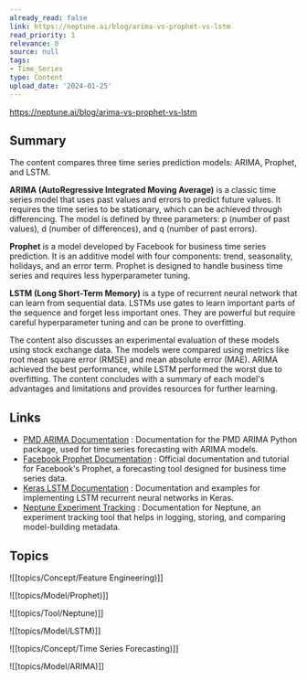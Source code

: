 ```yaml
---
already_read: false
link: https://neptune.ai/blog/arima-vs-prophet-vs-lstm
read_priority: 1
relevance: 0
source: null
tags:
- Time_Series
type: Content
upload_date: '2024-01-25'
---
```


https://neptune.ai/blog/arima-vs-prophet-vs-lstm
## Summary

The content compares three time series prediction models: ARIMA, Prophet, and LSTM.

**ARIMA (AutoRegressive Integrated Moving Average)** is a classic time series model that uses past values and errors to predict future values. It requires the time series to be stationary, which can be achieved through differencing. The model is defined by three parameters: p (number of past values), d (number of differences), and q (number of past errors).

**Prophet** is a model developed by Facebook for business time series prediction. It is an additive model with four components: trend, seasonality, holidays, and an error term. Prophet is designed to handle business time series and requires less hyperparameter tuning.

**LSTM (Long Short-Term Memory)** is a type of recurrent neural network that can learn from sequential data. LSTMs use gates to learn important parts of the sequence and forget less important ones. They are powerful but require careful hyperparameter tuning and can be prone to overfitting.

The content also discusses an experimental evaluation of these models using stock exchange data. The models were compared using metrics like root mean square error (RMSE) and mean absolute error (MAE). ARIMA achieved the best performance, while LSTM performed the worst due to overfitting. The content concludes with a summary of each model's advantages and limitations and provides resources for further learning.
## Links

- [PMD ARIMA Documentation](http://alkaline-ml.com/pmdarima/) : Documentation for the PMD ARIMA Python package, used for time series forecasting with ARIMA models.
- [Facebook Prophet Documentation](https://facebook.github.io/prophet/) : Official documentation and tutorial for Facebook's Prophet, a forecasting tool designed for business time series data.
- [Keras LSTM Documentation](https://keras.io/api/layers/recurrent_layers/lstm/) : Documentation and examples for implementing LSTM recurrent neural networks in Keras.
- [Neptune Experiment Tracking](https://docs.neptune.ai/) : Documentation for Neptune, an experiment tracking tool that helps in logging, storing, and comparing model-building metadata.

## Topics

![[topics/Concept/Feature Engineering)]]

![[topics/Model/Prophet)]]

![[topics/Tool/Neptune)]]

![[topics/Model/LSTM)]]

![[topics/Concept/Time Series Forecasting)]]

![[topics/Model/ARIMA)]]